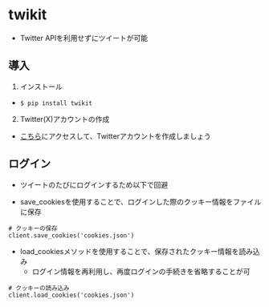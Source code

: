 # twikit
- Twitter APIを利用せずにツイートが可能

## 導入
1. インストール
  - `$ pip install twikit`
2. Twitter(X)アカウントの作成
  - [こちら](https://twitter.com/i/flow/signup)にアクセスして、Twitterアカウントを作成しましょう

## ログイン
- ツイートのたびにログインするため以下で回避

- save_cookiesを使用することで、ログインした際のクッキー情報をファイルに保存
```
# クッキーの保存
client.save_cookies('cookies.json')
```

- load_cookiesメソッドを使用することで、保存されたクッキー情報を読み込み
  - ログイン情報を再利用し、再度ログインの手続きを省略することが可
```
# クッキーの読み込み
client.load_cookies('cookies.json')
```
